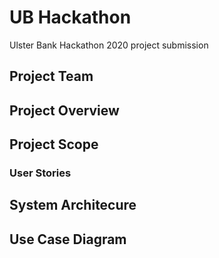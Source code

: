 # UB Hackathon
Ulster Bank Hackathon 2020 project submission

## Project Team

## Project Overview

## Project Scope

### User Stories

## System Architecure

## Use Case Diagram